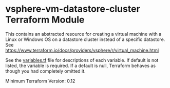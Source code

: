 # vsphere-vm-datastore-cluster Terraform Module

This contains an abstracted resource for creating a virtual machine with a Linux or Windows OS
on a datastore cluster instead of a specific datastore. See https://www.terraform.io/docs/providers/vsphere/r/virtual_machine.html

See the [variables.tf](variables.tf) file for descriptions of each variable. If default is not listed,
the variable is required. If a default is null, Terraform behaves as though you had completely 
omitted it.

Minimum Terraform Version: 0.12